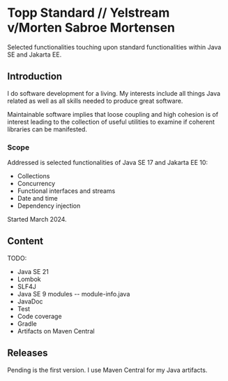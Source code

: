 # Topp Standard // Yelstream v/Morten Sabroe Mortensen
Selected functionalities touching upon standard functionalities within Java SE and Jakarta EE.


## Introduction

I do software development for a living.
My interests include all things Java related
as well as all skills needed to produce great software.

Maintainable software implies that loose coupling and high cohesion is of interest leading to 
the collection of useful utilities to examine if coherent libraries can be manifested.

### Scope

Addressed is selected functionalities of Java SE 17 and Jakarta EE 10:

* Collections
* Concurrency
* Functional interfaces and streams
* Date and time
* Dependency injection

Started March 2024.


## Content

TODO:
* Java SE 21
* Lombok
* SLF4J
* Java SE 9 modules -- module-info.java
* JavaDoc
* Test
* Code coverage
* Gradle
* Artifacts on Maven Central 

## Releases

Pending is the first version.
I use Maven Central for my Java artifacts.
